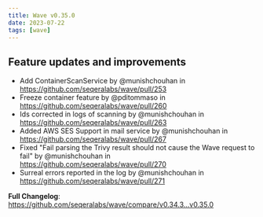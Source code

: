```yaml
---
title: Wave v0.35.0
date: 2023-07-22
tags: [wave]
---
```


## Feature updates and improvements

- Add ContainerScanService by @munishchouhan in https://github.com/seqeralabs/wave/pull/253
- Freeze container feature by @pditommaso in https://github.com/seqeralabs/wave/pull/260
- Ids corrected in logs of scanning by @munishchouhan in https://github.com/seqeralabs/wave/pull/263
- Added AWS SES Support in mail service by @munishchouhan in https://github.com/seqeralabs/wave/pull/267
- Fixed "Fail parsing the Trivy result should not cause the Wave request to fail" by @munishchouhan in https://github.com/seqeralabs/wave/pull/270
- Surreal errors reported in the log by @munishchouhan in https://github.com/seqeralabs/wave/pull/271

**Full Changelog**: https://github.com/seqeralabs/wave/compare/v0.34.3...v0.35.0
